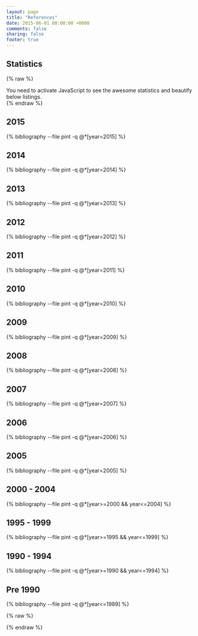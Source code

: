 ```yaml
---
layout: page
title: "References"
date: 2015-06-01 00:00:00 +0000
comments: false
sharing: false
footer: true
---
```


## Statistics

{% raw %}
<div class="row" id="statistics">
  <div class="col-md-4">
    <div id="total-num-pubs"></div>
    <div id="chart-raw-data" class="collapse"></div>
  </div>
  <div class="col-md-8">
    <canvas id="pint-pubs-chart" class="img-responsive hidden-xs hidden-sm" width="800" height="400"></canvas>
  </div>
  <noscript>
    <div class="col-md-12">
      <div class="alert alert-warning" role="alert">
        You need to activate JavaScript to see the awesome statistics and beautify below listings.
      </div>
    </div>
  </noscript>
</div>
{% endraw %}

## 2015

{% bibliography --file pint -q @*[year=2015] %}

## 2014

{% bibliography --file pint -q @*[year=2014] %}

## 2013

{% bibliography --file pint -q @*[year=2013] %}

## 2012

{% bibliography --file pint -q @*[year=2012] %}

## 2011

{% bibliography --file pint -q @*[year=2011] %}

## 2010

{% bibliography --file pint -q @*[year=2010] %}

## 2009

{% bibliography --file pint -q @*[year=2009] %}

## 2008

{% bibliography --file pint -q @*[year=2008] %}

## 2007

{% bibliography --file pint -q @*[year=2007] %}

## 2006

{% bibliography --file pint -q @*[year=2006] %}

## 2005

{% bibliography --file pint -q @*[year=2005] %}

## 2000 - 2004

{% bibliography --file pint -q @*[year>=2000 && year<=2004] %}

## 1995 - 1999

{% bibliography --file pint -q @*[year>=1995 && year<=1999] %}

## 1990 - 1994

{% bibliography --file pint -q @*[year>=1990 && year<=1994] %}

## Pre 1990

{% bibliography --file pint -q @*[year<=1989] %}

{% raw %}
<script src="//cdnjs.cloudflare.com/ajax/libs/Chart.js/1.0.2/Chart.min.js" type="text/javascript"></script>
<script src="/js/bib_stats.min.js" type="text/javascript"></script>
{% endraw %}
